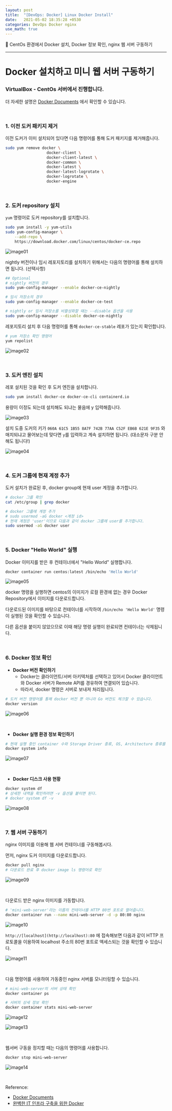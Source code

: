 ```yaml
---
layout: post
title:  "[DevOps: Docker] Linux Docker Install"
date:   2021-05-02 18:35:28 +0530
categories: DevOps Docker nginx
use_math: true
---
```

🐋 CentOs 환경에서 Docker 설치, Docker 정보 확인, nginx 웹 서버 구동하기

_____________________________________


# Docker 설치하고 미니 웹 서버 구동하기

### VirtualBox - CentOs 서버에서 진행합니다.

더 자세한 설명은 [Docker Documents](https://docs.docker.com/engine/install/centos/) 에서 확인할 수 있습니다.

<br>

### 1. 이전 도커 패키지 제거

이전 도커가 이미 설치되어 있다면 다음 명령어를 통해 도커 패키지를 제거해줍니다.

```bash
sudo yum remove docker \
                  docker-client \
                  docker-client-latest \
                  docker-common \
                  docker-latest \
                  docker-latest-logrotate \
                  docker-logrotate \
                  docker-engine
```
<br>

### 2. 도커 repository 설치

`yum` 명령어로 도커 repository를 설치합니다.

```bash
sudo yum install -y yum-utils
sudo yum-config-manager \
    --add-repo \
    https://download.docker.com/linux/centos/docker-ce.repo
```

![image01](https://user-images.githubusercontent.com/59910975/133408657-8fe72b25-497d-4875-9769-f32af43fdc3a.png)

nightly 버전이나 임시 레포지토리를 설치하기 위해서는 다음의 명령어를 통해 설치하면 됩니다. (선택사항)

```bash
## Optional
# nightly 버전의 경우
sudo yum-config-manager --enable docker-ce-nightly

# 임시 저장소의 경우
sudo yum-config-manager --enable docker-ce-test

# nightly or 임시 저장소를 비활성화할 때는 --disable 옵션을 사용
sudo yum-config-manager --disable docker-ce-nightly
```

레포지토리 설치 후 다음 명령어를 통해 `docker-ce-stable` 레포가 있는지 확인합니다.

```bash
# yum 저장소 확인 명령어
yum repolist
```

![image02](https://user-images.githubusercontent.com/59910975/133408659-f47f5423-b23e-46c9-a687-9511fae61b76.png)

<br>

### 3. 도커 엔진 설치

레포 설치된 것을 확인 후 도커 엔진을 설치합니다.

```bash
sudo yum install docker-ce docker-ce-cli containerd.io
```

용량이 이정도 되는데 설치해도 되냐는 물음에 y 입력해줍니다.

![image03](https://user-images.githubusercontent.com/59910975/133408660-de94955d-6d90-43c3-b8fc-90bdcb1f75e1.png)

설치 도중 도커의 키가 `060A 61C5 1B55 8A7F 742B 77AA C52F EB6B 621E 9F35` 와 매치되냐고 물어보는데 맞다면  `y`를 입력하고 계속 설치하면 됩니다. (대소문자 구분 안해도 됩니다!)

![image04](https://user-images.githubusercontent.com/59910975/133408661-a0741cc6-579f-4d25-941c-c72e4e09d141.png)

<br>

### 4. 도커 그룹에 현재 계정 추가

도커 설치가 완료된 후, docker group에 현재 user 계정을 추가합니다. 

```bash
# docker 그룹 확인
cat /etc/group | grep docker

# docker 그룹에 계정 추가
# sudo usermod -aG docker <계정 id>
# 현재 계정은 'user'이므로 다음과 같이 docker 그룹에 user를 추가합니다.
sudo usermod -aG docker user
```
<br>

### 5. Docker "Hello World" 실행

Docker 이미지를 받은 후 컨테이너에서 "Hello World" 실행합니다.

```bash
docker container run centos:latest /bin/echo 'Hello World'
```

![image05](https://user-images.githubusercontent.com/59910975/133408663-5e95c069-c182-4e48-a435-aa5ccaa49338.png)

docker 명령을 실행하면 centos의 이미지가 로컬 환경에 없는 경우 Docker Repository에서 이미지를 다운로드합니다. 

다운로드된 이미지를 바탕으로 컨테이너를 시작하여 `/bin/echo 'Hello World'` 명령이 실행된 것을 확인할 수 있습니다.

다른 옵션을 붙이지 않았으므로 이때 해당 명령 실행이 완료되면 컨테이너는 삭제됩니다.

<br>

### 6. Docker 정보 확인

- **Docker 버전 확인하기**
    - Docker는 클라이언트/서버 아키텍처를 선택하고 있어서 Docker 클라이언트와 Docker 서버가 Remote API를 경유하여 연결되어 있습니다.
    - 따라서, docker 명령은 서버로 보내져 처리됩니다.

```bash
# 도커 버전 명령어를 통해 docker 버전 뿐 아니라 Go 버전도 체크할 수 있습니다.
docker version
```

![image06](https://user-images.githubusercontent.com/59910975/133408665-32df6aa8-7cc4-4622-9889-b779cc4f9949.png)

<br>

- **Docker 실행 환경 정보 확인하기**

```bash
# 현재 실행 중인 container 수와 Storage Driver 종류, OS, Architecture 종류를 확인할 수 있습니다.
docker system info
```

![image07](https://user-images.githubusercontent.com/59910975/133408666-aa0bb7d7-a673-4f83-b4bb-132eff8cd6e7.png)

<br>

- **Docker 디스크 사용 현황**

```bash
docker system df
# 상세한 내역을 확인하려면 -v 옵션을 붙이면 된다.
# docker system df -v
```

![image08](https://user-images.githubusercontent.com/59910975/133408638-79b14ae6-1415-433f-a80e-df76be53d998.png)

<br>

### 7. 웹 서버 구동하기

nginx 이미지를 이용해 웹 서버 컨테이너를 구동해봅시다.

먼저, nginx 도커 이미지를 다운로드합니다.

```bash
docker pull nginx
# 다운로드 완료 후 docker image ls 명령어로 확인
```

![image09](https://user-images.githubusercontent.com/59910975/133408643-d2b46186-7dbe-409e-82f2-144bee9ada46.png)

<br>

다운로드 받은 nginx 이미지를 가동합니다.

```bash
# 'mini-web-server'라는 이름의 컨테이너를 HTTP 80번 포트로 열어줍니다.
docker container run --name mini-web-server -d -p 80:80 nginx
```

![image10](https://user-images.githubusercontent.com/59910975/133408645-d4814f5f-de3b-4e81-bb46-0a4007394568.png)

`http://[localhost](http://localhost):80` 에 접속해보면 다음과 같이 HTTP 프로토콜을 이용하여 localhost 주소의 80번 포트로 액세스되는 것을 확인할 수 있습니다.

![image11](https://user-images.githubusercontent.com/59910975/133408646-bb0ab7be-787c-4a8c-a70a-91bd94c2fcb5.png)

<br>

다음 명령어를 사용하여 가동중인 nginx 서버를 모니터링할 수 있습니다.

```bash
# mini-web-server의 서버 상태 확인
docker container ps

# 서버의 상세 정보 확인
docker container stats mini-web-server
```

![image12](https://user-images.githubusercontent.com/59910975/133408648-786fd496-1f06-4f13-bd25-3bea1457dec1.png)

![image13](https://user-images.githubusercontent.com/59910975/133408649-c473bfe0-4ff6-4281-8098-8bcfc92c7f2b.png)

<br>

웹서버 구동을 정지할 때는 다음의 명령어를 사용합니다.

```bash
docker stop mini-web-server
```

![image14](https://user-images.githubusercontent.com/59910975/133408653-e3b8c05e-e004-439c-91fc-9cf4a0d66a88.png)

<br>

Reference:

- [Docker Documents](https://docs.docker.com/engine/install/centos/)
- [완벽한 IT 인프라 구축을 위한 Docker](http://www.yes24.com/Product/Goods/64728692)